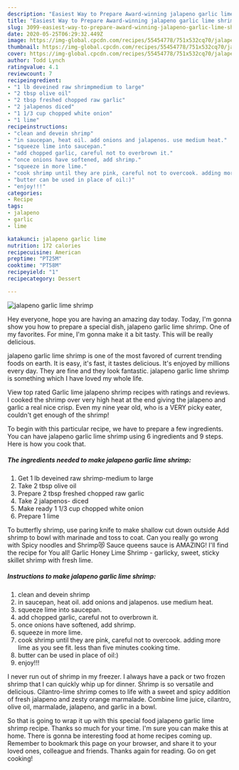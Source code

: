 ```yaml
---
description: "Easiest Way to Prepare Award-winning jalapeno garlic lime shrimp"
title: "Easiest Way to Prepare Award-winning jalapeno garlic lime shrimp"
slug: 3099-easiest-way-to-prepare-award-winning-jalapeno-garlic-lime-shrimp
date: 2020-05-25T06:29:32.449Z
image: https://img-global.cpcdn.com/recipes/55454778/751x532cq70/jalapeno-garlic-lime-shrimp-recipe-main-photo.jpg
thumbnail: https://img-global.cpcdn.com/recipes/55454778/751x532cq70/jalapeno-garlic-lime-shrimp-recipe-main-photo.jpg
cover: https://img-global.cpcdn.com/recipes/55454778/751x532cq70/jalapeno-garlic-lime-shrimp-recipe-main-photo.jpg
author: Todd Lynch
ratingvalue: 4.1
reviewcount: 7
recipeingredient:
- "1 lb deveined raw shrimpmedium to large"
- "2 tbsp olive oil"
- "2 tbsp freshed chopped raw garlic"
- "2 jalapenos diced"
- "1 1/3 cup chopped white onion"
- "1 lime"
recipeinstructions:
- "clean and devein shrimp"
- "in saucepan, heat oil. add onions and jalapenos. use medium heat."
- "squeeze lime into saucepan."
- "add chopped garlic, careful not to overbrown it."
- "once onions have softened, add shrimp."
- "squeeze in more lime."
- "cook shrimp until they are pink, careful not to overcook. adding more lime as you see fit. less than five minutes cooking time."
- "butter can be used in place of oil:)"
- "enjoy!!!"
categories:
- Recipe
tags:
- jalapeno
- garlic
- lime

katakunci: jalapeno garlic lime 
nutrition: 172 calories
recipecuisine: American
preptime: "PT25M"
cooktime: "PT58M"
recipeyield: "1"
recipecategory: Dessert

---
```



![jalapeno garlic lime shrimp](https://img-global.cpcdn.com/recipes/55454778/751x532cq70/jalapeno-garlic-lime-shrimp-recipe-main-photo.jpg)

Hey everyone, hope you are having an amazing day today. Today, I'm gonna show you how to prepare a special dish, jalapeno garlic lime shrimp. One of my favorites. For mine, I'm gonna make it a bit tasty. This will be really delicious.

jalapeno garlic lime shrimp is one of the most favored of current trending foods on earth. It is easy, it's fast, it tastes delicious. It's enjoyed by millions every day. They are fine and they look fantastic. jalapeno garlic lime shrimp is something which I have loved my whole life.

View top rated Garlic lime jalapeno shrimp recipes with ratings and reviews. I cooked the shrimp over very high heat at the end giving the jalapeno and garlic a real nice crisp. Even my nine year old, who is a VERY picky eater, couldn&#39;t get enough of the shrimp!


To begin with this particular recipe, we have to prepare a few ingredients. You can have jalapeno garlic lime shrimp using 6 ingredients and 9 steps. Here is how you cook that.

<!--inarticleads1-->

##### The ingredients needed to make jalapeno garlic lime shrimp:

1. Get 1 lb deveined raw shrimp-medium to large
1. Take 2 tbsp olive oil
1. Prepare 2 tbsp freshed chopped raw garlic
1. Take 2 jalapenos- diced
1. Make ready 1 1/3 cup chopped white onion
1. Prepare 1 lime


To butterfly shrimp, use paring knife to make shallow cut down outside Add shrimp to bowl with marinade and toss to coat. Can you really go wrong with Spicy noodles and Shrimp😻 Sauce queens sauce is AMAZING! I&#39;ll find the recipe for You all! Garlic Honey Lime Shrimp - garlicky, sweet, sticky skillet shrimp with fresh lime. 

<!--inarticleads2-->

##### Instructions to make jalapeno garlic lime shrimp:

1. clean and devein shrimp
1. in saucepan, heat oil. add onions and jalapenos. use medium heat.
1. squeeze lime into saucepan.
1. add chopped garlic, careful not to overbrown it.
1. once onions have softened, add shrimp.
1. squeeze in more lime.
1. cook shrimp until they are pink, careful not to overcook. adding more lime as you see fit. less than five minutes cooking time.
1. butter can be used in place of oil:)
1. enjoy!!!


I never run out of shrimp in my freezer. I always have a pack or two frozen shrimp that I can quickly whip up for dinner. Shrimp is so versatile and delicious. Cilantro-lime shrimp comes to life with a sweet and spicy addition of fresh jalapeno and zesty orange marmalade. Combine lime juice, cilantro, olive oil, marmalade, jalapeno, and garlic in a bowl. 

So that is going to wrap it up with this special food jalapeno garlic lime shrimp recipe. Thanks so much for your time. I'm sure you can make this at home. There is gonna be interesting food at home recipes coming up. Remember to bookmark this page on your browser, and share it to your loved ones, colleague and friends. Thanks again for reading. Go on get cooking!
